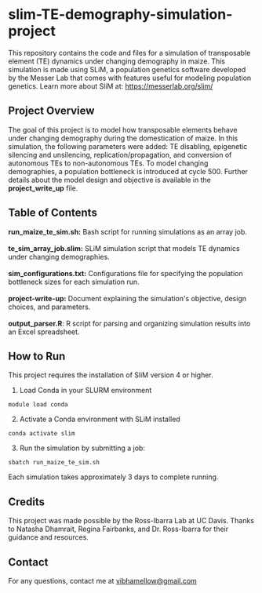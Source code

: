 # slim-TE-demography-simulation-project

This repository contains the code and files for a simulation of transposable element (TE) dynamics under changing demography in maize. This simulation is made using SLiM, a population genetics software developed by the Messer Lab that comes with features useful for modeling population genetics. Learn more about SliM at: https://messerlab.org/slim/<br>

## Project Overview
The goal of this project is to model how transposable elements behave under changing demography during the domestication of maize. In this simulation, the following parameters were added: TE disabling, epigenetic silencing and unsilencing, replication/propagation, and conversion of autonomous TEs to non-autonomous TEs. To model changing demographies, a population bottleneck is introduced at cycle 500. Further details about the model design and objective is available in the **project_write_up** file.


## Table of Contents
**run_maize_te_sim.sh:** Bash script for running simulations as an array job.<br><br>
**te_sim_array_job.slim:** SLiM simulation script that models TE dynamics under changing demographies.<br><br>
**sim_configurations.txt:** Configurations file for specifying the population bottleneck sizes for each simulation run.<br><br>
**project-write-up:** Document explaining the simulation's objective, design choices, and parameters.<br><br>
**output_parser.R**: R script for parsing and organizing simulation results into an Excel spreadsheet.

## How to Run
This project requires the installation of SliM version 4 or higher.

1. Load Conda in your SLURM environment
```
module load conda
```
2. Activate a Conda environment with SLiM installed
```
conda activate slim
```
3. Run the simulation by submitting a job:
```
sbatch run_maize_te_sim.sh
```
Each simulation takes approximately 3 days to complete running.

## Credits
This project was made possible by the Ross-Ibarra Lab at UC Davis. Thanks to Natasha Dhamrait, Regina Fairbanks, and Dr. Ross-Ibarra for their guidance and resources.

## Contact
For any questions, contact me at vibhamellow@gmail.com






